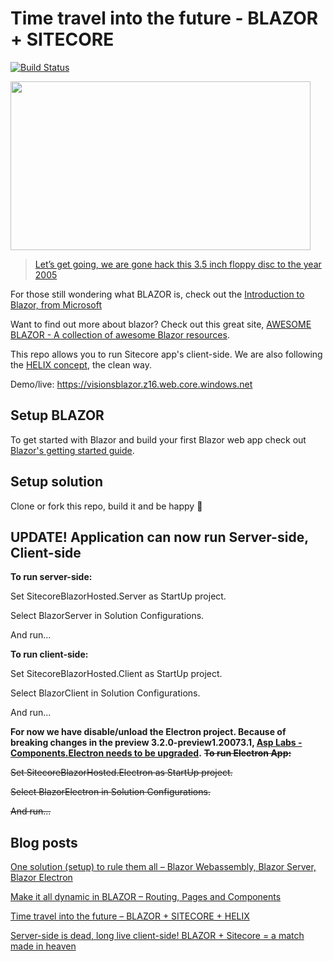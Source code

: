 # Time travel into the future - BLAZOR + SITECORE

[![Build Status](https://dev.azure.com/sitecorexamarin/Sitecore%20Blazor/_apis/build/status/Sitecore%20Blazor-CI?branchName=master)](https://dev.azure.com/sitecorexamarin/Sitecore%20Blazor/_build/latest?definitionId=3&branchName=master)

<a href="https://visionsincode.files.wordpress.com/2018/06/hackerman.gif"><img data-attachment-id="3491" data-permalink="https://visionsincode.wordpress.com/?attachment_id=3491" data-orig-file="https://visionsincode.files.wordpress.com/2018/06/hackerman.gif?w=748" data-orig-size="480,270" data-comments-opened="1" data-image-meta="{&quot;aperture&quot;:&quot;0&quot;,&quot;credit&quot;:&quot;&quot;,&quot;camera&quot;:&quot;&quot;,&quot;caption&quot;:&quot;&quot;,&quot;created_timestamp&quot;:&quot;0&quot;,&quot;copyright&quot;:&quot;&quot;,&quot;focal_length&quot;:&quot;0&quot;,&quot;iso&quot;:&quot;0&quot;,&quot;shutter_speed&quot;:&quot;0&quot;,&quot;title&quot;:&quot;&quot;,&quot;orientation&quot;:&quot;0&quot;}" data-image-title="Hackerman" data-image-description="" data-medium-file="https://visionsincode.files.wordpress.com/2018/06/hackerman.gif?w=748?w=300" data-large-file="https://visionsincode.files.wordpress.com/2018/06/hackerman.gif?w=748?w=480" src="https://visionsincode.files.wordpress.com/2018/06/hackerman.gif?w=480" alt="" class="aligncenter size-full wp-image-3491" width="480" height="270" srcset="https://visionsincode.files.wordpress.com/2018/06/hackerman.gif?w=480&amp;zoom=2 1.5x" src-orig="https://visionsincode.files.wordpress.com/2018/06/hackerman.gif?w=748" scale="1.5"></a>

> [Let’s get going, we are gone hack this 3.5 inch floppy disc to the year 2005](https://www.youtube.com/watch?v=KEkrWRHCDQU&amp;feature=youtu.be&amp;t=66)

For those still wondering what BLAZOR is, check out the [Introduction to Blazor, from Microsoft](https://docs.microsoft.com/en-us/aspnet/core/blazor/?view=aspnetcore-3.0 )

Want to find out more about blazor? Check out this great site, [AWESOME BLAZOR - A collection of awesome Blazor resources](https://github.com/AdrienTorris/awesome-blazor/ ). 

This repo allows you to run Sitecore app's client-side. We are also following the [HELIX concept](http://helix.sitecore.net/), the clean way.

Demo/live: https://visionsblazor.z16.web.core.windows.net

## Setup BLAZOR
To get started with Blazor and build your first Blazor web app check out [Blazor's getting started guide](https://blazor.net/docs/get-started.html).

## Setup solution
Clone or fork this repo, build it and be happy 🙂

## UPDATE! Application can now run Server-side, Client-side
**To run server-side:**

Set SitecoreBlazorHosted.Server as StartUp project.

Select BlazorServer in Solution Configurations.

And run...

**To run client-side:**

Set SitecoreBlazorHosted.Client as StartUp project.

Select BlazorClient in Solution Configurations.

And run...

**For now we have disable/unload the Electron project. Because of breaking changes in the preview 3.2.0-preview1.20073.1,  [Asp Labs - Components.Electron needs to be upgraded](https://github.com/aspnet/AspLabs/tree/master/src/ComponentsElectron).**
~~**To run Electron App:**~~

~~Set SitecoreBlazorHosted.Electron as StartUp project.~~

~~Select BlazorElectron in Solution Configurations.~~

~~And run...~~

## Blog posts

[One solution (setup) to rule them all – Blazor Webassembly, Blazor Server, Blazor Electron](https://visionsincode.wordpress.com/2019/11/01/one-solution-setup-to-rule-them-all-blazor-webassembly-blazor-server-blazor-electron/)

[Make it all dynamic in BLAZOR – Routing, Pages and Components](https://visionsincode.wordpress.com/2019/09/27/make-it-all-dynamic-in-blazor-routing-pages-and-components/)

[Time travel into the future – BLAZOR + SITECORE + HELIX](https://visionsincode.wordpress.com/2018/06/30/time-travel-into-the-future-blazor-sitecore-helix/)

[Server-side is dead, long live client-side! BLAZOR + Sitecore = a match made in heaven](https://visionsincode.wordpress.com/2018/05/13/server-side-is-dead-long-live-client-side-blazor-sitecore-a-match-made-in-heaven/)



